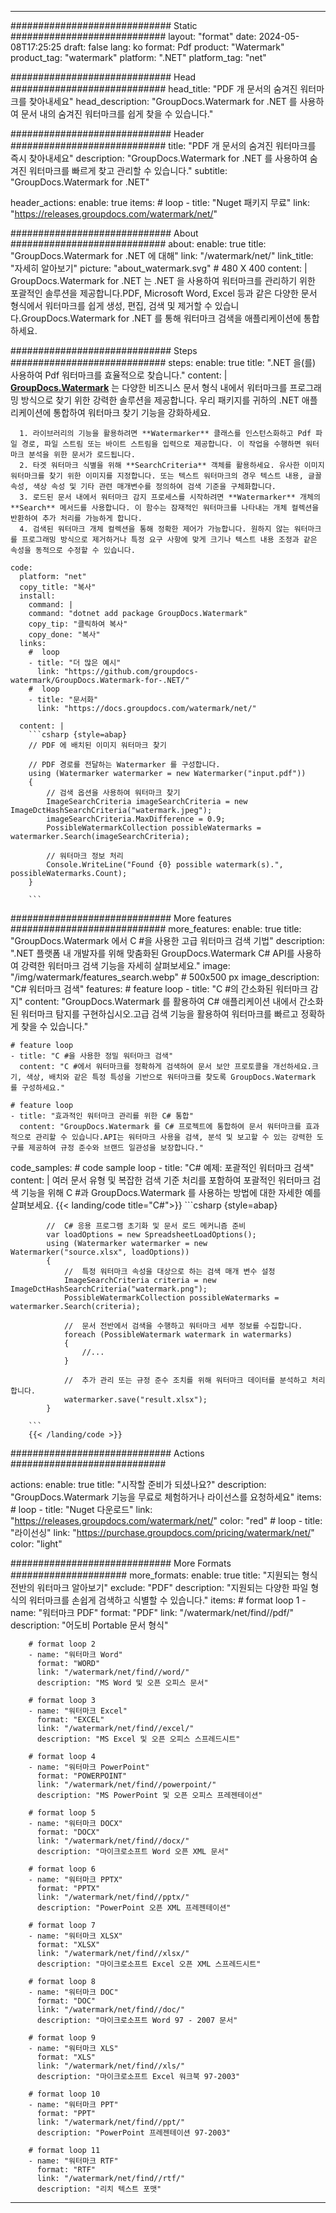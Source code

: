 
---
############################# Static ############################
layout: "format"
date:  2024-05-08T17:25:25
draft: false
lang: ko
format: Pdf
product: "Watermark"
product_tag: "watermark"
platform: ".NET"
platform_tag: "net"

############################# Head ############################
head_title: "PDF 개 문서의 숨겨진 워터마크를 찾아내세요"
head_description: "GroupDocs.Watermark for .NET 를 사용하여 문서 내의 숨겨진 워터마크를 쉽게 찾을 수 있습니다."

############################# Header ############################
title: "PDF 개 문서의 숨겨진 워터마크를 즉시 찾아내세요" 
description: "GroupDocs.Watermark for .NET 를 사용하여 숨겨진 워터마크를 빠르게 찾고 관리할 수 있습니다."
subtitle: "GroupDocs.Watermark for .NET" 

header_actions:
  enable: true
  items:
    #  loop
    - title: "Nuget 패키지 무료"
      link: "https://releases.groupdocs.com/watermark/net/"
      
############################# About ############################
about:
    enable: true
    title: "GroupDocs.Watermark for .NET 에 대해"
    link: "/watermark/net/"
    link_title: "자세히 알아보기"
    picture: "about_watermark.svg" # 480 X 400
    content: |
       GroupDocs.Watermark for .NET 는 .NET 을 사용하여 워터마크를 관리하기 위한 포괄적인 솔루션을 제공합니다.PDF, Microsoft Word, Excel 등과 같은 다양한 문서 형식에서 워터마크를 쉽게 생성, 편집, 검색 및 제거할 수 있습니다.GroupDocs.Watermark for .NET 를 통해 워터마크 검색을 애플리케이션에 통합하세요.

############################# Steps ############################
steps:
    enable: true
    title: ".NET 을(를) 사용하여 Pdf 워터마크를 효율적으로 찾습니다."
    content: |
      **[GroupDocs.Watermark](https://products.groupdocs.com/watermark/net/)** 는 다양한 비즈니스 문서 형식 내에서 워터마크를 프로그래밍 방식으로 찾기 위한 강력한 솔루션을 제공합니다. 우리 패키지를 귀하의 .NET 애플리케이션에 통합하여 워터마크 찾기 기능을 강화하세요.
      
      1. 라이브러리의 기능을 활용하려면 **Watermarker** 클래스를 인스턴스화하고 Pdf 파일 경로, 파일 스트림 또는 바이트 스트림을 입력으로 제공합니다. 이 작업을 수행하면 워터마크 분석을 위한 문서가 로드됩니다.
      2. 타겟 워터마크 식별을 위해 **SearchCriteria** 객체를 활용하세요. 유사한 이미지 워터마크를 찾기 위한 이미지를 지정합니다. 또는 텍스트 워터마크의 경우 텍스트 내용, 글꼴 속성, 색상 속성 및 기타 관련 매개변수를 정의하여 검색 기준을 구체화합니다.
      3. 로드된 문서 내에서 워터마크 감지 프로세스를 시작하려면 **Watermarker** 개체의 **Search** 메서드를 사용합니다. 이 함수는 잠재적인 워터마크를 나타내는 개체 컬렉션을 반환하여 추가 처리를 가능하게 합니다.
      4. 검색된 워터마크 개체 컬렉션을 통해 정확한 제어가 가능합니다. 원하지 않는 워터마크를 프로그래밍 방식으로 제거하거나 특정 요구 사항에 맞게 크기나 텍스트 내용 조정과 같은 속성을 동적으로 수정할 수 있습니다.
   
    code:
      platform: "net"
      copy_title: "복사"
      install:
        command: |
        command: "dotnet add package GroupDocs.Watermark"
        copy_tip: "클릭하여 복사"
        copy_done: "복사"
      links:
        #  loop
        - title: "더 많은 예시"
          link: "https://github.com/groupdocs-watermark/GroupDocs.Watermark-for-.NET/"
        #  loop
        - title: "문서화"
          link: "https://docs.groupdocs.com/watermark/net/"
          
      content: |
        ```csharp {style=abap}
        // PDF 에 배치된 이미지 워터마크 찾기

        // PDF 경로를 전달하는 Watermarker 를 구성합니다.
        using (Watermarker watermarker = new Watermarker("input.pdf"))
        {
            // 검색 옵션을 사용하여 워터마크 찾기
            ImageSearchCriteria imageSearchCriteria = new ImageDctHashSearchCriteria("watermark.jpeg");
            imageSearchCriteria.MaxDifference = 0.9;
            PossibleWatermarkCollection possibleWatermarks = watermarker.Search(imageSearchCriteria);

            // 워터마크 정보 처리
            Console.WriteLine("Found {0} possible watermark(s).", possibleWatermarks.Count);
        }
        
        ```  

############################# More features ############################
more_features:
  enable: true
  title: "GroupDocs.Watermark 에서 C #을 사용한 고급 워터마크 검색 기법"
  description: ".NET 플랫폼 내 개발자를 위해 맞춤화된 GroupDocs.Watermark C# API를 사용하여 강력한 워터마크 검색 기능을 자세히 살펴보세요."
  image: "/img/watermark/features_search.webp" # 500x500 px
  image_description: "C# 워터마크 검색"
  features:
    # feature loop
    - title: "C #의 간소화된 워터마크 감지"
      content: "GroupDocs.Watermark 를 활용하여 C# 애플리케이션 내에서 간소화된 워터마크 탐지를 구현하십시오.고급 검색 기능을 활용하여 워터마크를 빠르고 정확하게 찾을 수 있습니다."

    # feature loop
    - title: "C #을 사용한 정밀 워터마크 검색"
      content: "C #에서 워터마크를 정확하게 검색하여 문서 보안 프로토콜을 개선하세요.크기, 색상, 배치와 같은 특정 특성을 기반으로 워터마크를 찾도록 GroupDocs.Watermark 를 구성하세요."

    # feature loop
    - title: "효과적인 워터마크 관리를 위한 C# 통합"
      content: "GroupDocs.Watermark 를 C# 프로젝트에 통합하여 문서 워터마크를 효과적으로 관리할 수 있습니다.API는 워터마크 사용을 검색, 분석 및 보고할 수 있는 강력한 도구를 제공하여 규정 준수와 브랜드 일관성을 보장합니다."
      
  code_samples:
    # code sample loop
    - title: "C# 예제: 포괄적인 워터마크 검색"
      content: |
        여러 문서 유형 및 복잡한 검색 기준 처리를 포함하여 포괄적인 워터마크 검색 기능을 위해 C #과 GroupDocs.Watermark 를 사용하는 방법에 대한 자세한 예를 살펴보세요.
        {{< landing/code title="C#">}}
        ```csharp {style=abap}
        
            //  C# 응용 프로그램 초기화 및 문서 로드 메커니즘 준비
            var loadOptions = new SpreadsheetLoadOptions();
            using (Watermarker watermarker = new Watermarker("source.xlsx", loadOptions))
            {
                //  특정 워터마크 속성을 대상으로 하는 검색 매개 변수 설정
                ImageSearchCriteria criteria = new ImageDctHashSearchCriteria("watermark.png");
                PossibleWatermarkCollection possibleWatermarks = watermarker.Search(criteria);

                //  문서 전반에서 검색을 수행하고 워터마크 세부 정보를 수집합니다.
                foreach (PossibleWatermark watermark in watermarks)
                {
                    //...
                }

                //  추가 관리 또는 규정 준수 조치를 위해 워터마크 데이터를 분석하고 처리합니다.
                watermarker.save("result.xlsx");
            }

        ```
        {{< /landing/code >}}


############################# Actions ############################

actions:
  enable: true
  title: "시작할 준비가 되셨나요?"
  description: "GroupDocs.Watermark 기능을 무료로 체험하거나 라이선스를 요청하세요"
  items:
    #  loop
    - title: "Nuget 다운로드"
      link: "https://releases.groupdocs.com/watermark/net/"
      color: "red"
        #  loop
    - title: "라이선싱"
      link: "https://purchase.groupdocs.com/pricing/watermark/net/"
      color: "light"


############################# More Formats #####################
more_formats:
    enable: true
    title: "지원되는 형식 전반의 워터마크 알아보기"
    exclude: "PDF"
    description: "지원되는 다양한 파일 형식의 워터마크를 손쉽게 검색하고 식별할 수 있습니다."
    items: 
        # format loop 1
        - name: "워터마크 PDF"
          format: "PDF"
          link: "/watermark/net/find//pdf/"
          description: "어도비 Portable 문서 형식"

        # format loop 2
        - name: "워터마크 Word"
          format: "WORD"
          link: "/watermark/net/find//word/"
          description: "MS Word 및 오픈 오피스 문서"
          
        # format loop 3
        - name: "워터마크 Excel"
          format: "EXCEL"
          link: "/watermark/net/find//excel/"
          description: "MS Excel 및 오픈 오피스 스프레드시트"

        # format loop 4
        - name: "워터마크 PowerPoint"
          format: "POWERPOINT"
          link: "/watermark/net/find//powerpoint/"
          description: "MS PowerPoint 및 오픈 오피스 프레젠테이션"

        # format loop 5
        - name: "워터마크 DOCX"
          format: "DOCX"
          link: "/watermark/net/find//docx/"
          description: "마이크로소프트 Word 오픈 XML 문서"
          
        # format loop 6
        - name: "워터마크 PPTX"
          format: "PPTX"
          link: "/watermark/net/find//pptx/"
          description: "PowerPoint 오픈 XML 프레젠테이션"
          
        # format loop 7
        - name: "워터마크 XLSX"
          format: "XLSX"
          link: "/watermark/net/find//xlsx/"
          description: "마이크로소프트 Excel 오픈 XML 스프레드시트"

        # format loop 8
        - name: "워터마크 DOC"
          format: "DOC"
          link: "/watermark/net/find//doc/"
          description: "마이크로소프트 Word 97 - 2007 문서"

        # format loop 9
        - name: "워터마크 XLS"
          format: "XLS"
          link: "/watermark/net/find//xls/"
          description: "마이크로소프트 Excel 워크북 97-2003"

        # format loop 10
        - name: "워터마크 PPT"
          format: "PPT"
          link: "/watermark/net/find//ppt/"
          description: "PowerPoint 프레젠테이션 97-2003"

        # format loop 11
        - name: "워터마크 RTF"
          format: "RTF"
          link: "/watermark/net/find//rtf/"
          description: "리치 텍스트 포맷"

---
